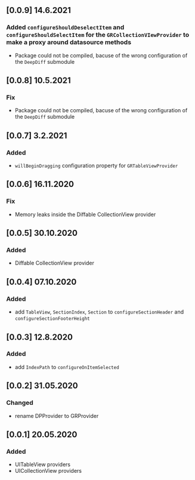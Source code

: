 ## [0.0.9] 14.6.2021
### Added `configureShouldDeselectItem` and `configureShouldSelectItem` for the `GRCollectionVIewProvider` to make a proxy around datasource methods

- Package could not be compiled, bacuse of the wrong configuration of the `DeepDiff` submodule

## [0.0.8] 10.5.2021
### Fix
- Package could not be compiled, bacuse of the wrong configuration of the `DeepDiff` submodule

## [0.0.7] 3.2.2021
### Added
- `willBeginDragging` configuration property for `GRTableViewProvider`

## [0.0.6] 16.11.2020
### Fix
- Memory leaks inside the  Diffable CollectionView provider


## [0.0.5] 30.10.2020
### Added
- Diffable CollectionView provider

## [0.0.4] 07.10.2020
### Added
-  add `TableView`,  `SectionIndex`,  `Section` to `configureSectionHeader` and `configureSectionFooterHeight`

## [0.0.3] 12.8.2020
### Added
-  add `IndexPath` to `configureOnItemSelected` 

## [0.0.2] 31.05.2020

### Changed
- rename DPProvider to GRProvider

## [0.0.1] 20.05.2020

### Added
- UITableView providers
- UICollectionView providers
